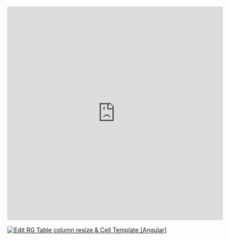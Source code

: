 <ClientOnly>
<iframe src="https://codesandbox.io/embed/864l3r?view=preview&module=%2Fsrc%2Fapp%2Fapp.component.ts&hidenavigation=1"
     style="width:100%; height: 500px; border:0; border-radius: 4px; overflow:hidden;"
     title="RG Table column resize &amp; Cell Template [Angular]"
     allow="accelerometer; ambient-light-sensor; camera; encrypted-media; geolocation; gyroscope; hid; microphone; midi; payment; usb; vr; xr-spatial-tracking"
     sandbox="allow-forms allow-modals allow-popups allow-presentation allow-same-origin allow-scripts"
   ></iframe>
</ClientOnly>

[![Edit RG Table column resize & Cell Template [Angular]](https://codesandbox.io/static/img/play-codesandbox.svg)](https://codesandbox.io/p/sandbox/vibrant-tharp-864l3r)

